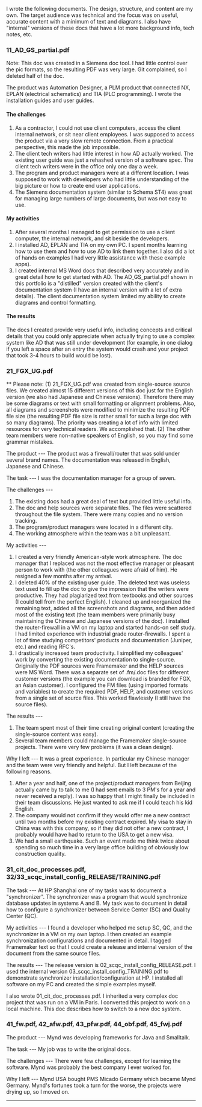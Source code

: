 I wrote the following documents. The design, structure, and content are my own. The target audience was technical and the focus was on useful, accurate content with a minimum of text and diagrams. I also have "internal" versions of these docs that have a lot more background info, tech notes, etc. 

### 11_AD_GS_partial.pdf 

Note: This doc was created in a Siemens doc tool. I had little control over the pic formats, so the resulting PDF was very large. Git complained, so I deleted half of the doc.

The product was Automation Designer, a PLM product that connected NX, EPLAN (electrical schematics) and TIA (PLC programming). I wrote the installation guides and user guides. 

#### The challenges
1. As a contractor, I could not use client computers, access the client internal network, or sit near client employees. I was supposed to access the product via a very slow remote connection. From a practical perspective, this made the job impossible.
2. The client tech writers had little interest in how AD actually worked. The existing user guide was just a rehashed version of a software spec. The client tech writers were in the office only one day a week. 
3. The program and product managers were at a different location. I was supposed to work with developers who had little understanding of the big picture or how to create end user applications.
4. The Siemens documentation system (similar to Schema ST4) was great for managing large numbers of large documents, but was not easy to use.

#### My activities
1. After several months I managed to get permission to use a client computer, the internal network, and sit beside the developers.
2. I installed AD, EPLAN and TIA on my own PC. I spent months learning how to use them and how to use AD to link them together. I also did a lot of hands on examples I had very little assistance with these example apps).
3. I created internal MS Word docs that described very accurately and in great detail how to get started with AD. The AD_GS_partial.pdf shown in this portfolio is a "distilled" version created with the client's documentation system (I have an internal version with a lot of extra details). The client documentation system limited my ability to create diagrams and control formatting.

#### The results 
The docs I created provide very useful info, including concepts and critical details that you could only appreciate when actually trying to use a complex system like AD that was still under development (for example, in one dialog if you left a space after an entry the system would crash and your project that took 3-4 hours to build would be lost). 

<!-- Why I left --- The client office was in a beautiful building on the banks of the Rhein river, and I lived 5 minutes by bike in a converted abbey. The office atmosphere was very socialable and friendly. It was one of the most pleasant places I have ever worked. And my employer Goetz und Weise was the best.  But AD was still in development and was quite a challenge to use. It would be years before the product was ready for beta release. And I had basically hit the wall with AD; it was so complicated to do the most basic things that without a lot of help from the PM's I did not see how I could make much more progress. I asked many times to move to the office where the program/product managers were located, but this was not going to happen. Finally, there were several new writers who took the traditional approach to documenting such a system (lots of text and no examples), and it seemed that the client was quite satisfied with that approach. It was time to move on, and G&W did not have a different project for me.  -->
   
     
### 21_FGX_UG.pdf

** Please note: (1) 21_FGX_UG.pdf was created from single-source source files. We created almost 15 different versions of this doc just for the English version (we also had Japanese and Chinese versions). Therefore there may be some diagrams or text with small formatting or alignment problems. Also, all diagrams and screenshots were modified to minimize the resulting PDF file size (the resulting PDF file size is rather small for such a large doc with so many diagrams). The priority was creating a lot of info with limited resources for very technical readers. We accomplished that. (2) The other team members were non-native speakers of English, so you may find some grammar mistakes.

The product --- The product was a firewall/router that was sold under several brand names. The documentation was released in English, Japanese and Chinese.

The task --- I was the documentation manager for a group of seven. 

The challenges ---
1. The existing docs had a great deal of text but provided little useful info.  
2. The doc and help sources were separate files. The files were scattered throughout the file system. There were many copies and no version tracking.
3. The program/product managers were located in a different city.
4. The working atmosphere within the team was a bit unpleasant.

My activities ---
1. I created a very friendly American-style work atmosphere. The doc manager that I replaced was not the most effective manager or pleasant person to work with (the other colleagues were afraid of him). He resigned a few months after my arrival.
2. I deleted 40% of the existing user guide. The deleted text was useless text used to fill up the doc to give the impression that the writers were productive. They had plagiarized text from textbooks and other sources (I could tell from the perfect English). I cleaned up and reorganized the remaining text, added all the screenshots and diagrams, and then added most of the existing text (the team members were primarily busy maintaining the Chinese and Japanese versions of the doc). I installed the router-firewall in a VM on my laptop and started hands-on self study. I had limited experience with industrial grade router-firewalls. I spent a lot of time studying competitors' products and documentation (Juniper, etc.) and reading RFC's.
3. I drastically increased team productivity. I simplified my colleagues' work by converting the existing documentation to single-source. Originally the PDF sources were Framemaker and the HELP sources were MS Word. There was a separate set of .fm/.doc files for different customer versions (the example you can download is branded for FGX, an Asian customer). I configured the FM files (using imported formats and variables) to create the required PDF, HELP, and customer versions from a single set of source files. This worked flawlessly (I still have the source files).

The results ---
1. The team spent most of their time creating original content (creating the single-source content was easy).
2. Several team members could manage the Framemaker single-source projects. There were very few problems (it was a clean design). 

Why I left --- It was a great experience. In particular my Chinese manager and the team were very friendly and helpful. But I left because of the following reasons.
1. After a year and half, one of the project/product managers from Beijing actually came by to talk to me (I had sent emails to 3 PM's for a year and never received a reply). I was so happy that I might finally be included in their team discussions. He just wanted to ask me if I could teach his kid English.
2. The company would not confirm if they would offer me a new contract until two months before my existing contract expired. My visa to stay in China was with this company, so if they did not offer a new contract, I probably would have had to return to the USA to get a new visa.
3. We had a small earthquake. Such an event made me think twice about spending so much time in a very large office building of obviously low construction quality.     
   
   
### 31_cit_doc_processes.pdf, 32/33_scqc_install_config_RELEASE/TRAINING.pdf         

The task --- At HP Shanghai one of my tasks was to document a "synchronizer". The synchronizer was a program that would synchronize  database updates in systems A and B. My task was to document in detail how to configure a synchronizer between Service Center (SC) and Quality Center  (QC). 

My activities --- I found a developer who helped me setup SC, QC, and the synchronizer in a VM on my own laptop. I then created  an example synchronization configurations and documented in detail. I tagged Framemaker text so that I could create a release and internal version of the document from the same source files. 

The results --- The release version is 02_scqc_install_config_RELEASE.pdf. I used the internal version 03_scqc_install_config_TRAINING.pdf to demonstrate synchronizer installation/configuration at HP. I installed all software on my PC and created the simple examples myself.

I also wrote 01_cit_doc_processes.pdf. I inherited a very complex doc project that was run on a VM in Paris. I converted this project to work on a local machine. This doc describes how to switch to a new doc system.


### 41_fw.pdf, 42_afw.pdf, 43_pfw.pdf, 44_obf.pdf, 45_fwj.pdf         

The product --- Mynd was developing frameworks for Java and Smalltalk.

The task --- My job was to write the original docs.

The challenges --- There were few challenges, except for learning the software. Mynd was probably the best company I ever worked for.

Why I left --- Mynd USA bought PMS Micado Germany which became Mynd Germany. Mynd's fortunes took a turn for the worse, the projects were drying up, so I moved on.

--------------------------------------------------------------
